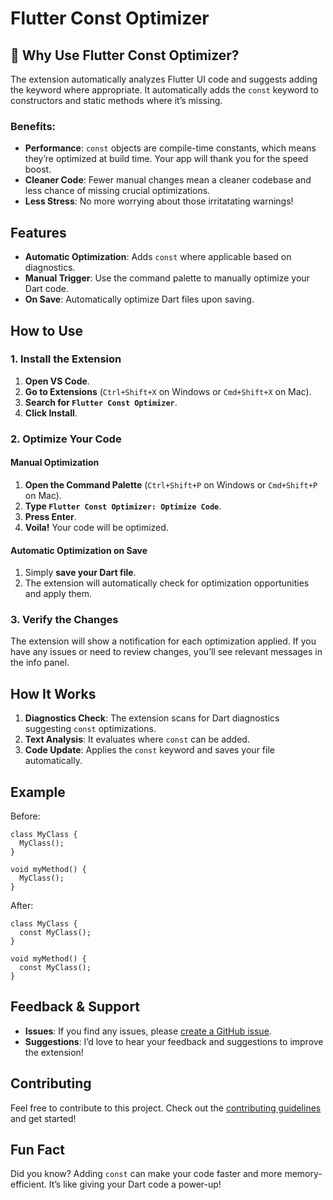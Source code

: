 # Flutter Const Optimizer

## 🚀 Why Use Flutter Const Optimizer?

The extension automatically analyzes Flutter UI code and suggests adding the keyword where appropriate. It automatically adds the `const` keyword to constructors and static methods where it’s missing. 

### Benefits:
- **Performance**: `const` objects are compile-time constants, which means they’re optimized at build time. Your app will thank you for the speed boost.
- **Cleaner Code**: Fewer manual changes mean a cleaner codebase and less chance of missing crucial optimizations.
- **Less Stress**: No more worrying about those irritatating warnings!

## Features

- **Automatic Optimization**: Adds `const` where applicable based on diagnostics.
- **Manual Trigger**: Use the command palette to manually optimize your Dart code.
- **On Save**: Automatically optimize Dart files upon saving.

## How to Use

### 1. **Install the Extension**

1. **Open VS Code**.
2. **Go to Extensions** (`Ctrl+Shift+X` on Windows or `Cmd+Shift+X` on Mac).
3. **Search for `Flutter Const Optimizer`**.
4. **Click Install**.

### 2. **Optimize Your Code**

#### **Manual Optimization**

1. **Open the Command Palette** (`Ctrl+Shift+P` on Windows or `Cmd+Shift+P` on Mac).
2. **Type `Flutter Const Optimizer: Optimize Code`**.
3. **Press Enter**.
4. **Voila!** Your code will be optimized.

#### **Automatic Optimization on Save**

1. Simply **save your Dart file**.
2. The extension will automatically check for optimization opportunities and apply them.

### 3. **Verify the Changes**

The extension will show a notification for each optimization applied. If you have any issues or need to review changes, you’ll see relevant messages in the info panel.

## How It Works

1. **Diagnostics Check**: The extension scans for Dart diagnostics suggesting `const` optimizations.
2. **Text Analysis**: It evaluates where `const` can be added.
3. **Code Update**: Applies the `const` keyword and saves your file automatically.

## Example

Before:
```
class MyClass {
  MyClass();
}

void myMethod() {
  MyClass();
}
```


After:
```
class MyClass {
  const MyClass();
}

void myMethod() {
  const MyClass();
}
```

## Feedback & Support

- **Issues**: If you find any issues, please [create a GitHub issue](https://github.com/Prachi-Jamdade/flutter-const-optimizer-vsext/issues).
- **Suggestions**: I’d love to hear your feedback and suggestions to improve the extension!

## Contributing

Feel free to contribute to this project. Check out the [contributing guidelines](https://github.com/Prachi-Jamdade/flutter-const-optimizer-vsext/blob/main/CONTRIBUTING.md) and get started!

## Fun Fact

Did you know? Adding `const` can make your code faster and more memory-efficient. It’s like giving your Dart code a power-up!
